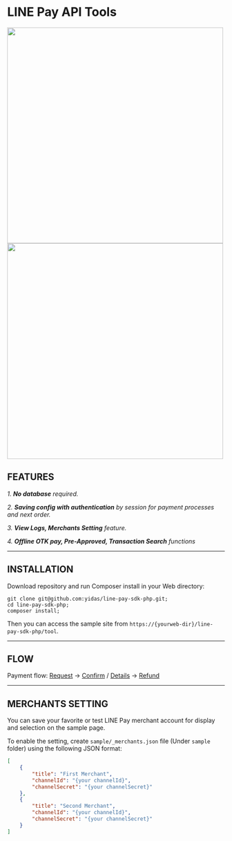 LINE Pay API Tools
==================

<img src="https://raw.githubusercontent.com/yidas/line-pay-sdk-php/master/img/sample-index-desktop.png" height="500" /><img src="https://raw.githubusercontent.com/yidas/line-pay-sdk-php/master/img/sample-index-mobile.png" height="500" />

FEATURES
--------

*1. **No database** required.*

*2. **Saving config with authentication** by session for payment processes and next order.*

*3. **View Logs, Merchants Setting** feature.*

*4. **Offline OTK pay, Pre-Approved, Transaction Search** functions*

---

INSTALLATION
------------

Download repository and run Composer install in your Web directory: 

```
git clone git@github.com:yidas/line-pay-sdk-php.git;
cd line-pay-sdk-php;
composer install;
```

Then you can access the sample site from `https://{yourweb-dir}/line-pay-sdk-php/tool`.


---

FLOW
----

Payment flow: [Request](https://github.com/yidas/line-pay-sdk-php/tree/v3#request-api) -> [Confirm](https://github.com/yidas/line-pay-sdk-php/tree/v3#confirm-api) / [Details](https://github.com/yidas/line-pay-sdk-php/tree/v3#payment-details-api) -> [Refund](https://github.com/yidas/line-pay-sdk-php/tree/v3#refund-api)

---

MERCHANTS SETTING
-----------------

You can save your favorite or test LINE Pay merchant account for display and selection on the sample page.

To enable the setting, create `sample/_merchants.json` file (Under `sample` folder) using the following JSON format:

```json
[
    {
        "title": "First Merchant",
        "channelId": "{your channelId}",
        "channelSecret": "{your channelSecret}"
    },
    {
        "title": "Second Merchant",
        "channelId": "{your channelId}",
        "channelSecret": "{your channelSecret}"
    }
]
```





